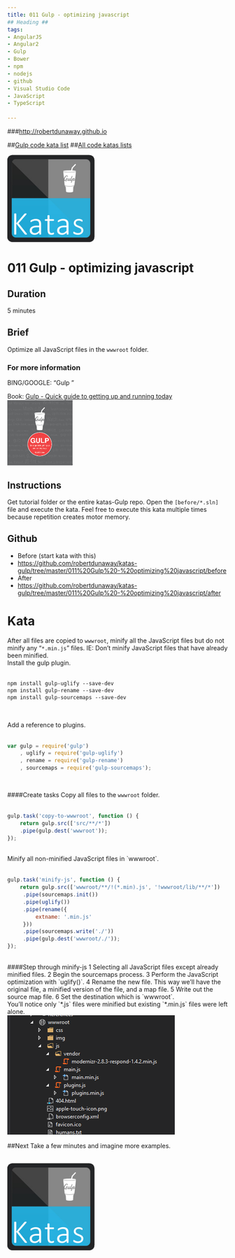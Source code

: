 ```yaml
---
title: 011 Gulp - optimizing javascript
## Heading ##
tags: 
- AngularJS
- Angular2
- Gulp
- Bower
- npm
- nodejs
- github
- Visual Studio Code
- JavaScript
- TypeScript

---
```


###http://robertdunaway.github.io

##[Gulp code kata list](http://mycodekatas.github.io/gulp.html)
##[All code katas lists](http://mycodekatas.github.io/)

 <img src="https://raw.githubusercontent.com/robertdunaway/katas-gulp/master/katas-Gulp-logo.png" alt="Smiley face" height="200" width="200"> 

# 011 Gulp - optimizing javascript

## Duration
5 minutes

## Brief
Optimize all JavaScript files in the `wwwroot` folder.

### For more information 
BING/GOOGLE: “Gulp ”

Book: 
[Gulp - Quick guide to getting up and running today](http://www.amazon.com/Gulp-Quick-guide-getting-running-ebook/dp/B010NXMFF6/)
<br>
<img src="https://raw.githubusercontent.com/robertdunaway/gulp-book/master/bookcoverimage.PNG" alt="Smiley face" height="150" width="150">



## Instructions
Get tutorial folder or the entire katas-Gulp repo.
Open the `[before/*.sln]` file and execute the kata.
Feel free to execute this kata multiple times because repetition creates motor memory.

## Github
 - Before (start kata with this)
  - https://github.com/robertdunaway/katas-gulp/tree/master/011%20Gulp%20-%20optimizing%20javascript/before
 - After
  - https://github.com/robertdunaway/katas-gulp/tree/master/011%20Gulp%20-%20optimizing%20javascript/after


# Kata
After all files are copied to `wwwroot`, minify all the JavaScript files but do not minify any “`*.min.js`” files.  IE: Don’t minify JavaScript files that have already been minified.
<br>
Install the gulp plugin.
<br>
```

npm install gulp-uglify --save-dev
npm install gulp-rename --save-dev
npm install gulp-sourcemaps --save-dev


```
<br>
Add a reference to plugins.
<br>

```javascript

var gulp = require('gulp')
    , uglify = require('gulp-uglify')
    , rename = require('gulp-rename')
    , sourcemaps = require('gulp-sourcemaps');


```
<br>

####Create tasks
Copy all files to the `wwwroot` folder.
<br>

```javascript

gulp.task('copy-to-wwwroot', function () {
    return gulp.src(['src/**/*'])
    .pipe(gulp.dest('wwwroot'));
});


```
<br>
Minify all non-minified JavaScript files in `wwwroot`.
<br>

```javascript

gulp.task('minify-js', function () {
    return gulp.src(['wwwroot/**/!(*.min).js', '!wwwroot/lib/**/*'])
     .pipe(sourcemaps.init())
     .pipe(uglify())
     .pipe(rename({
         extname: '.min.js'
     }))
     .pipe(sourcemaps.write('./'))
     .pipe(gulp.dest('wwwroot/./'));
});


```
<br>
####Step through minify-js
1 Selecting all JavaScript files except already minified files.
2 Begin the sourcemaps process.
3 Perform the JavaScript optimization with `uglify()`.
4 Rename the new file.  This way we’ll have the original file, a minified version of the file, and a map file.
5 Write out the source map file.
6 Set the destination which is `wwwroot`.

<br>
You’ll notice only `*.js` files were minified but existing `*.min.js` files were left alone.
<br>

<img src="https://raw.githubusercontent.com/robertdunaway/katas-gulp/master/011%20Gulp%20-%20optimizing%20javascript/1.png" >







##Next
Take a few minutes and imagine more examples. 

<br>

 <img src="https://raw.githubusercontent.com/robertdunaway/katas-gulp/master/katas-Gulp-logo.png" alt="Smiley face" height="200" width="200"> 